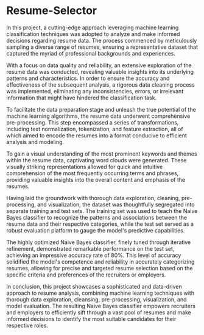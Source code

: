 # Resume-Selector
In this project, a cutting-edge approach leveraging machine learning classification techniques was adopted to analyze and make informed decisions regarding resume data. The process commenced by meticulously sampling a diverse range of resumes, ensuring a representative dataset that captured the myriad of professional backgrounds and experiences.

With a focus on data quality and reliability, an extensive exploration of the resume data was conducted, revealing valuable insights into its underlying patterns and characteristics. In order to ensure the accuracy and effectiveness of the subsequent analysis, a rigorous data cleaning process was implemented, eliminating any inconsistencies, errors, or irrelevant information that might have hindered the classification task.

To facilitate the data preparation stage and unleash the true potential of the machine learning algorithms, the resume data underwent comprehensive pre-processing. This step encompassed a series of transformations, including text normalization, tokenization, and feature extraction, all of which aimed to encode the resumes into a format conducive to efficient analysis and modeling.

To gain a visual understanding of the most prominent keywords and themes within the resume data, captivating word clouds were generated. These visually striking representations allowed for quick and intuitive comprehension of the most frequently occurring terms and phrases, providing valuable insights into the overall content and emphasis of the resumes.

Having laid the groundwork with thorough data exploration, cleaning, pre-processing, and visualization, the dataset was thoughtfully segregated into separate training and test sets. The training set was used to teach the Naive Bayes classifier to recognize the patterns and associations between the resume data and their respective categories, while the test set served as a robust evaluation platform to gauge the model's predictive capabilities.

The highly optimized Naive Bayes classifier, finely tuned through iterative refinement, demonstrated remarkable performance on the test set, achieving an impressive accuracy rate of 80%. This level of accuracy solidified the model's competence and reliability in accurately categorizing resumes, allowing for precise and targeted resume selection based on the specific criteria and preferences of the recruiters or employers.

In conclusion, this project showcases a sophisticated and data-driven approach to resume analysis, combining machine learning techniques with thorough data exploration, cleansing, pre-processing, visualization, and model evaluation. The resulting Naive Bayes classifier empowers recruiters and employers to efficiently sift through a vast pool of resumes and make informed decisions to identify the most suitable candidates for their respective roles.
